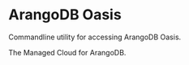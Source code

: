 # ArangoDB Oasis

Commandline utility for accessing ArangoDB Oasis.

The Managed Cloud for ArangoDB.
